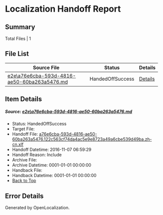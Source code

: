 # <a name='report-top'></a> Localization Handoff Report

## Summary
 Total Files | 1

## File List
 Source File | Status | Details 
 ----------- | ------ | ------- 
 [e2e\a76e6cba-593d-4816-ae50-60ba263a5476.md](https://github.com/OpenLocalizationTestOrg/ol-test0/blob/3dfc8ed587129a3c5c3f68905b2146ab2f9f341e/e2e/a76e6cba-593d-4816-ae50-60ba263a5476.md) | HandedOffSuccess | [Details](#60cfd396c6f67db4c61c83903015029d5f4340835)

## Item Details
##### <a name='60cfd396c6f67db4c61c83903015029d5f4340835'></a> Source: [e2e\a76e6cba-593d-4816-ae50-60ba263a5476.md](https://github.com/OpenLocalizationTestOrg/ol-test0/blob/3dfc8ed587129a3c5c3f68905b2146ab2f9f341e/e2e/a76e6cba-593d-4816-ae50-60ba263a5476.md)
* Status: HandedOffSuccess
* Target File: 
* Handoff File: [a76e6cba-593d-4816-ae50-60ba263a5476.122c563cf74da4ac5e9e8723a49a6cbe539d49ba.zh-cn.xlf](https://github.com/OpenLocalizationTestOrg/ol-test0-handoff/blob/043b2894282286a9812eab7e9f815536b0ed7363/ol-handoff/OpenLocalizationTestOrg/ol-test0-zhcn/yufeih/ht/a76e6cba-593d-4816-ae50-60ba263a5476.122c563cf74da4ac5e9e8723a49a6cbe539d49ba.zh-cn.xlf)
* Handoff Datetime: 2016-11-07 06:59:29
* Handoff Reason: Include
* Archive File: 
* Archive Datetime: 0001-01-01 00:00:00
* Handback File: 
* Handback Datetime: 0001-01-01 00:00:00
* [Back to Top](#report-top)


## Error Details

Generated by OpenLocalization.

